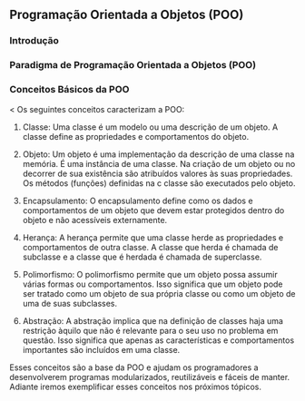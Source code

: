 ## Programação Orientada a Objetos (POO)

### Introdução

### Paradigma de Programação Orientada a Objetos (POO)

### Conceitos Básicos da POO
<
Os seguintes conceitos caracterizam a POO: 

1. Classe: Uma classe é um modelo ou uma descrição de um 
objeto. A classe define as propriedades e comportamentos do
objeto. 

2. Objeto: Um objeto é uma implementação da descrição de uma
classe na memória. É uma instância de uma classe. Na criação
de um objeto ou no decorrer de sua existência são atribuídos 
valores às suas propriedades. Os métodos (funções) definidas na c
classe são executados pelo objeto. 

3. Encapsulamento: O encapsulamento define como os dados e 
comportamentos de um objeto que devem estar protegidos 
dentro do objeto e não acessíveis externamente. 

4. Herança: A herança permite que uma classe herde as 
propriedades e comportamentos de outra classe. A classe 
que herda é chamada de subclasse e a classe que é herdada 
é chamada de superclasse. 

5. Polimorfismo: O polimorfismo permite que um objeto possa
assumir várias formas ou comportamentos. Isso significa 
que um objeto pode ser tratado como um objeto de sua 
própria classe ou como um objeto de uma de suas subclasses. 

6. Abstração: A abstração implica que na definição de classes 
haja uma restrição àquilo que não é relevante para o seu uso 
no problema em questão. Isso significa que apenas as 
características e comportamentos importantes são incluídos 
em uma classe.
>
>
Esses conceitos são a base da POO e ajudam os programadores
a desenvolverem programas modularizados, reutilizáveis e 
fáceis de manter. Adiante iremos exemplificar esses conceitos
nos próximos tópicos.
>
